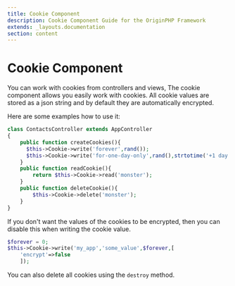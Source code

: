 ```yaml
---
title: Cookie Component
description: Cookie Component Guide for the OriginPHP Framework
extends: _layouts.documentation
section: content
---
```

# Cookie Component

You can work with cookies from controllers and views, The cookie component allows you easily work with cookies. All cookie values are stored as a json string and by default they are automatically encrypted.

Here are some examples how to use it:

```php
class ContactsController extends AppController
{
    public function createCookies(){
      $this->Cookie->write('forever',rand());
      $this->Cookie->write('for-one-day-only',rand(),strtotime('+1 day'));
    }
    public function readCookie(){
        return $this->Cookie->read('monster');
    }
    public function deleteCookie(){
        $this->Cookie->delete('monster');
    }
}
```

If you don't want the values of the cookies to be encrypted, then you can disable this when writing the cookie value.

```php
$forever = 0;
$this->Cookie->write('my_app','some_value',$forever,[
    'encrypt'=>false
    ]);
```

You can also delete all cookies using the `destroy` method.